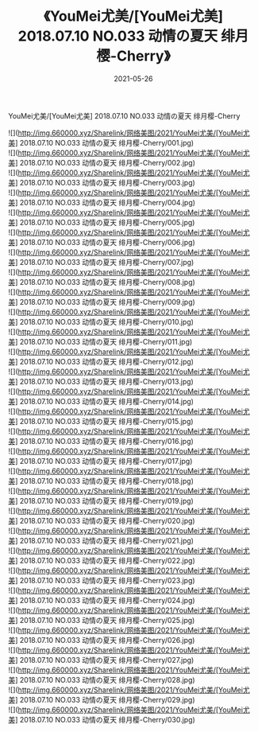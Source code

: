 ﻿---
layout: post
title:  《YouMei尤美/[YouMei尤美] 2018.07.10 NO.033 动情の夏天 绯月樱-Cherry》
date:   2021-05-26
img: http://img.660000.xyz/Sharelink/网络美图/2021/YouMei尤美/[YouMei尤美] 2018.07.10 NO.033 动情の夏天 绯月樱-Cherry/000.jpg
categories: [美女, 清纯, 唯美]
---

YouMei尤美/[YouMei尤美] 2018.07.10 NO.033 动情の夏天 绯月樱-Cherry

 ![](http://img.660000.xyz/Sharelink/网络美图/2021/YouMei尤美/[YouMei尤美] 2018.07.10 NO.033 动情の夏天 绯月樱-Cherry/001.jpg) <br>![](http://img.660000.xyz/Sharelink/网络美图/2021/YouMei尤美/[YouMei尤美] 2018.07.10 NO.033 动情の夏天 绯月樱-Cherry/002.jpg) <br>![](http://img.660000.xyz/Sharelink/网络美图/2021/YouMei尤美/[YouMei尤美] 2018.07.10 NO.033 动情の夏天 绯月樱-Cherry/003.jpg) <br>![](http://img.660000.xyz/Sharelink/网络美图/2021/YouMei尤美/[YouMei尤美] 2018.07.10 NO.033 动情の夏天 绯月樱-Cherry/004.jpg) <br>![](http://img.660000.xyz/Sharelink/网络美图/2021/YouMei尤美/[YouMei尤美] 2018.07.10 NO.033 动情の夏天 绯月樱-Cherry/005.jpg) <br>![](http://img.660000.xyz/Sharelink/网络美图/2021/YouMei尤美/[YouMei尤美] 2018.07.10 NO.033 动情の夏天 绯月樱-Cherry/006.jpg) <br>![](http://img.660000.xyz/Sharelink/网络美图/2021/YouMei尤美/[YouMei尤美] 2018.07.10 NO.033 动情の夏天 绯月樱-Cherry/007.jpg) <br>![](http://img.660000.xyz/Sharelink/网络美图/2021/YouMei尤美/[YouMei尤美] 2018.07.10 NO.033 动情の夏天 绯月樱-Cherry/008.jpg) <br>![](http://img.660000.xyz/Sharelink/网络美图/2021/YouMei尤美/[YouMei尤美] 2018.07.10 NO.033 动情の夏天 绯月樱-Cherry/009.jpg) <br>![](http://img.660000.xyz/Sharelink/网络美图/2021/YouMei尤美/[YouMei尤美] 2018.07.10 NO.033 动情の夏天 绯月樱-Cherry/010.jpg) <br>![](http://img.660000.xyz/Sharelink/网络美图/2021/YouMei尤美/[YouMei尤美] 2018.07.10 NO.033 动情の夏天 绯月樱-Cherry/011.jpg) <br>![](http://img.660000.xyz/Sharelink/网络美图/2021/YouMei尤美/[YouMei尤美] 2018.07.10 NO.033 动情の夏天 绯月樱-Cherry/012.jpg) <br>![](http://img.660000.xyz/Sharelink/网络美图/2021/YouMei尤美/[YouMei尤美] 2018.07.10 NO.033 动情の夏天 绯月樱-Cherry/013.jpg) <br>![](http://img.660000.xyz/Sharelink/网络美图/2021/YouMei尤美/[YouMei尤美] 2018.07.10 NO.033 动情の夏天 绯月樱-Cherry/014.jpg) <br>![](http://img.660000.xyz/Sharelink/网络美图/2021/YouMei尤美/[YouMei尤美] 2018.07.10 NO.033 动情の夏天 绯月樱-Cherry/015.jpg) <br>![](http://img.660000.xyz/Sharelink/网络美图/2021/YouMei尤美/[YouMei尤美] 2018.07.10 NO.033 动情の夏天 绯月樱-Cherry/016.jpg) <br>![](http://img.660000.xyz/Sharelink/网络美图/2021/YouMei尤美/[YouMei尤美] 2018.07.10 NO.033 动情の夏天 绯月樱-Cherry/017.jpg) <br>![](http://img.660000.xyz/Sharelink/网络美图/2021/YouMei尤美/[YouMei尤美] 2018.07.10 NO.033 动情の夏天 绯月樱-Cherry/018.jpg) <br>![](http://img.660000.xyz/Sharelink/网络美图/2021/YouMei尤美/[YouMei尤美] 2018.07.10 NO.033 动情の夏天 绯月樱-Cherry/019.jpg) <br>![](http://img.660000.xyz/Sharelink/网络美图/2021/YouMei尤美/[YouMei尤美] 2018.07.10 NO.033 动情の夏天 绯月樱-Cherry/020.jpg) <br>![](http://img.660000.xyz/Sharelink/网络美图/2021/YouMei尤美/[YouMei尤美] 2018.07.10 NO.033 动情の夏天 绯月樱-Cherry/021.jpg) <br>![](http://img.660000.xyz/Sharelink/网络美图/2021/YouMei尤美/[YouMei尤美] 2018.07.10 NO.033 动情の夏天 绯月樱-Cherry/022.jpg) <br>![](http://img.660000.xyz/Sharelink/网络美图/2021/YouMei尤美/[YouMei尤美] 2018.07.10 NO.033 动情の夏天 绯月樱-Cherry/023.jpg) <br>![](http://img.660000.xyz/Sharelink/网络美图/2021/YouMei尤美/[YouMei尤美] 2018.07.10 NO.033 动情の夏天 绯月樱-Cherry/024.jpg) <br>![](http://img.660000.xyz/Sharelink/网络美图/2021/YouMei尤美/[YouMei尤美] 2018.07.10 NO.033 动情の夏天 绯月樱-Cherry/025.jpg) <br>![](http://img.660000.xyz/Sharelink/网络美图/2021/YouMei尤美/[YouMei尤美] 2018.07.10 NO.033 动情の夏天 绯月樱-Cherry/026.jpg) <br>![](http://img.660000.xyz/Sharelink/网络美图/2021/YouMei尤美/[YouMei尤美] 2018.07.10 NO.033 动情の夏天 绯月樱-Cherry/027.jpg) <br>![](http://img.660000.xyz/Sharelink/网络美图/2021/YouMei尤美/[YouMei尤美] 2018.07.10 NO.033 动情の夏天 绯月樱-Cherry/028.jpg) <br>![](http://img.660000.xyz/Sharelink/网络美图/2021/YouMei尤美/[YouMei尤美] 2018.07.10 NO.033 动情の夏天 绯月樱-Cherry/029.jpg) <br>![](http://img.660000.xyz/Sharelink/网络美图/2021/YouMei尤美/[YouMei尤美] 2018.07.10 NO.033 动情の夏天 绯月樱-Cherry/030.jpg) <br>
